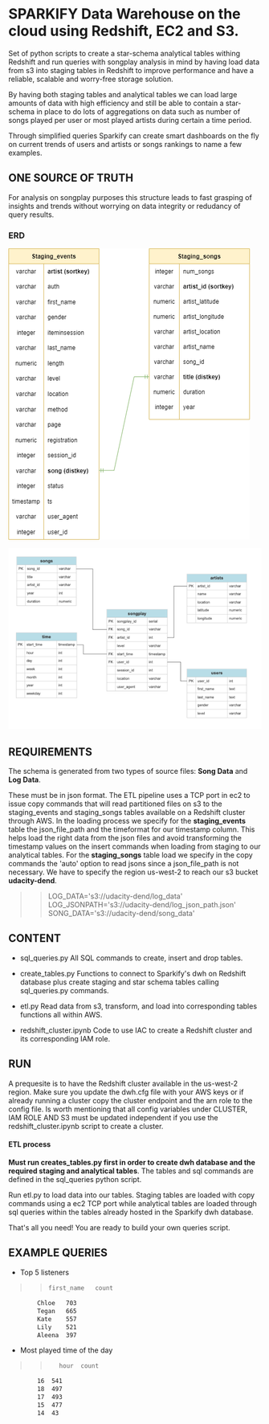 # SPARKIFY Data Warehouse on the cloud using Redshift, EC2 and S3.

Set of python scripts to create a star-schema analytical tables withing Redshift and run queries with songplay analysis in mind by having load data from s3 into staging tables in Redshift to improve performance and have a reliable, scalable and worry-free storage solution.

By having both staging tables and analytical tables we can load large amounts of data with high efficiency and still be able to contain a star-schema in place to do lots of aggregations on data such as number of songs played per user or most played artists during certain a time period. 

Through simplified queries Sparkify can create smart dashboards on the fly on current trends of users and artists or songs rankings to name a few examples.


## ONE SOURCE OF TRUTH

For analysis on songplay purposes this structure leads to fast grasping of insights and trends without worrying on data integrity or redudancy of query results. 

### ERD
![alt text](staging.png "Sparkify Staging Tables in DWH")

![alt text](erd.png "Sparkify Star Schema ERD in Redshift cluster")

## REQUIREMENTS

The schema is generated from two types of source files: **Song Data** and **Log Data**. 

These must be in json format. 
The ETL pipeline uses a TCP port in ec2 to issue copy commands that will read partitioned files on s3 to the staging_events and staging_songs tables available on a Redshift cluster through AWS.
In the loading process we specify for the **staging_events** table the json_file_path and the timeformat for our timestamp column. This helps load the right data from the json files and avoid transforming the timestamp values on the insert commands when loading from staging to our analytical tables.
For the **staging_songs** table load we specify in the copy commands the 'auto' option to read jsons since a json_file_path is not necessary.
We have to specify the region us-west-2 to reach our s3 bucket **udacity-dend**.

>> LOG_DATA='s3://udacity-dend/log_data'
>> LOG_JSONPATH='s3://udacity-dend/log_json_path.json'
>> SONG_DATA='s3://udacity-dend/song_data'

## CONTENT

- sql_queries.py 
All SQL commands to create, insert and drop tables.

- create_tables.py
Functions to connect to Sparkify's dwh on Redshift database plus create staging and star schema tables calling sql_queries.py commands.

- etl.py
Read data from s3, transform, and load into corresponding tables functions all within AWS. 

- redshift_cluster.ipynb
Code to use IAC to create a Redshift cluster and its corresponding IAM role.

## RUN

A prequesite is to have the Redshift cluster available in the us-west-2 region. Make sure you update the dwh.cfg file with your AWS keys or if already running a cluster copy the cluster endpoint and the arn role to the config file. Is worth mentioning that all config variables under CLUSTER, IAM ROLE AND S3 must be updated independent if you use the redshift_cluster.ipynb script to create a cluster.

#### ETL process 
**Must run creates_tables.py first in order to create dwh database and the required staging and analytical tables**. The tables and sql commands are defined in the sql_queries python script.

Run etl.py to load data into our tables. Staging tables are loaded with copy commands using a ec2 TCP port while analytical tables are loaded through sql queries within the tables already hosted in the Sparkify dwh database.

That's all you need! You are ready to build your own queries script. 


EXAMPLE QUERIES
---------------

-  Top 5 listeners
>>     first_name	count
            Chloe	703
            Tegan	665
            Kate	557
            Lily	521
            Aleena	397

- Most played time of the day
>>        hour	count
            16	541
            18	497
            17	493
            15	477
            14	43
